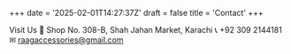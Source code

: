 +++
date = '2025-02-01T14:27:37Z'
draft = false
title = 'Contact'
+++

Visit Us
📍 Shop No. 308-B, Shah Jahan Market, Karachi
📞 +92 309 2144181
✉ raagaccessories@gmail.com